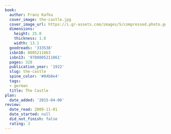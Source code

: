 ```yaml
---
book:
  author: Franz Kafka
  cover_image: the-castle.jpg
  cover_image_url: https://i.gr-assets.com/images/S/compressed.photo.goodreads.com/books/1331696371l/333538._SX98_.jpg
  dimensions:
    height: 25.0
    thickness: 1.8
    width: 13.1
  goodreads: '333538'
  isbn10: 0805211063
  isbn13: '9780805211061'
  pages: 328
  publication_year: '1922'
  slug: the-castle
  spine_color: '#04b0e4'
  tags:
  - german
  title: The Castle
plan:
  date_added: '2015-04-08'
review:
  date_read: 2009-11-01
  date_started: null
  did_not_finish: false
  rating: 3
---
```

